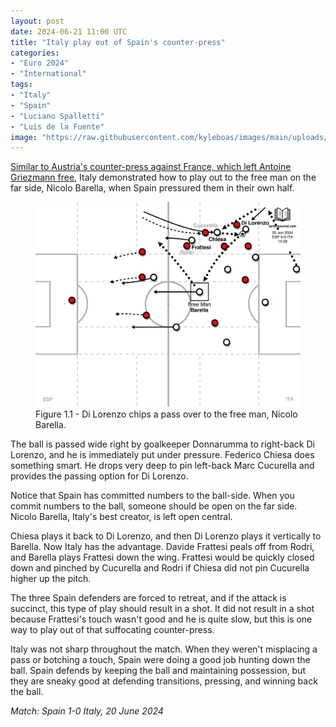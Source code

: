 ```yaml
---
layout: post
date: 2024-06-21 11:00 UTC
title: "Italy play out of Spain's counter-press"
categories:
- "Euro 2024"
- "International"
tags:
- "Italy"
- "Spain"
- "Luciano Spalletti"
- "Luis de la Fuente"
image: "https://raw.githubusercontent.com/kyleboas/images/main/uploads/2024/06/21/Image-21Jun2024_01%3A01%3A30.png"
---
```


[Similar to Austria's counter-press against France, which left Antoine Griezmann free](https://tacticsjournal.com/2024/06/18/austria-left-griezmann-open-when-they-counter-pressed-france/), Italy demonstrated how to play out to the free man on the far side, Nicolo Barella, when Spain pressured them in their own half.

<!---more--->

<figure>
    <img src="https://github.com/kyleboas/images/blob/main/uploads/2024/06/21/Image-21Jun2024_00:41:37.png?raw=true">
    <figcaption>Figure 1.1 - Di Lorenzo chips a pass over to the free man, Nicolo Barella.</figcaption>
</figure>

The ball is passed wide right by goalkeeper Donnarumma to right-back Di Lorenzo, and he is immediately put under pressure. Federico Chiesa does something smart. He drops very deep to pin left-back Marc Cucurella and provides the passing option for Di Lorenzo.

Notice that Spain has committed numbers to the ball-side. When you commit numbers to the ball, someone should be open on the far side. Nicolo Barella, Italy's best creator, is left open central.

Chiesa plays it back to Di Lorenzo, and then Di Lorenzo plays it vertically to Barella. Now Italy has the advantage. Davide Frattesi peals off from Rodri, and Barella plays Frattesi down the wing. Frattesi would be quickly closed down and pinched by Cucurella and Rodri if Chiesa did not pin Cucurella higher up the pitch. 

The three Spain defenders are forced to retreat, and if the attack is succinct, this type of play should result in a shot. It did not result in a shot because Frattesi's touch wasn't good and he is quite slow, but this is one way to play out of that suffocating counter-press. 

Italy was not sharp throughout the match. When they weren't misplacing a pass or botching a touch, Spain were doing a good job hunting down the ball. Spain defends by keeping the ball and maintaining possession, but they are sneaky good at defending transitions, pressing, and winning back the ball. 

*Match: Spain 1-0 Italy, 20 June 2024*